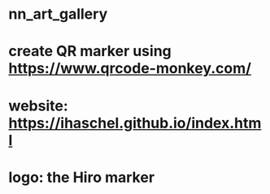 # nn_art_gallery

# create QR marker using https://www.qrcode-monkey.com/ 
# website: https://ihaschel.github.io/index.html 
# logo: the Hiro marker
